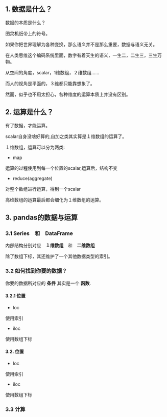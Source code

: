 ## 1. 数据是什么？

数据的本质是什么？

图灵机纸带上的符号。

如果你把世界理解为各种变换，那么语义并不是那么重要，数据与语义无关。

在人类思维这个编码系统里面，数字有着天生的语义，一生二，二生三，三生万物。

从空间的角度，scalar，1维数组，２维数组......

而人的视角是平面的，３维都只能靠想象了。

然而，似乎也不用太担心，各种维度的运算本质上并没有区别。

## 2. 运算是什么？

有了数据，才能运算。

scalar自身没啥好算的,自加之类其实算是１维数组的运算了。

１维数组，运算可以分为两类:

- map

运算的过程使用到每一个位置的scalar,运算后，结构不变

- reduce(aggregate)

对整个数组进行运算，得到一个scalar

高维数组的运算最后都会细化为１维数组的运算。

## 3. pandas的数据与运算

### 3.1 Series　和　DataFrame

内部结构分别对应　**１维数组**　和　**二维数组**

除了数组下标，其还维护了一个其他数据类型的索引。

### 3.2 如何找到你要的数据？

你要的数据所对应的 **条件** 其实是一个 **函数**.

#### 3.2.1 位置

- loc

使用索引


- iloc

使用数组下标

#### 3.2. 位置

- loc

使用索引


- iloc

使用数组下标

### 3.3 计算